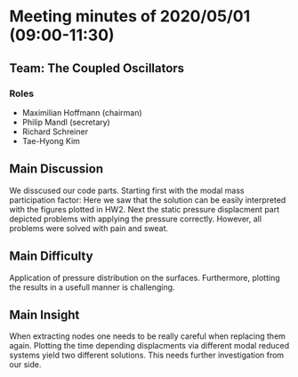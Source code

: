 # Meeting minutes of 2020/05/01 (09:00-11:30)
## Team: The Coupled Oscillators
### Roles
- Maximilian Hoffmann (chairman)
- Philip Mandl (secretary)
- Richard Schreiner
- Tae-Hyong Kim

## Main Discussion
We disscused our code parts. Starting first with the modal mass participation factor: Here we saw that the solution can be easily
interpreted with the figures plotted in HW2. Next the static pressure displacment part depicted problems with applying the pressure
correctly. However, all problems were solved with pain and sweat.

## Main Difficulty
Application of pressure distribution on the surfaces. Furthermore, plotting the results in a usefull manner is challenging.

## Main Insight
When extracting nodes one needs to be really careful when replacing them again.
Plotting the time depending displacments via different modal reduced systems yield two different solutions. This needs further investigation from our side.
